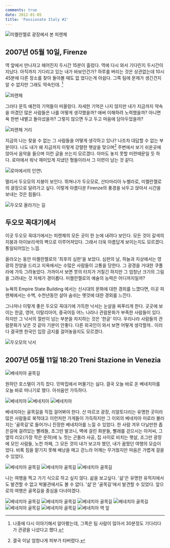 ```yaml
---
comments: true
date: 2012-01-05
title: 'Passionate Italy #2'
---
```


![미켈란젤로 광장에서 본 피렌체](../../media/page/travel/europe/europe-072.jpg)

2007년 05월 10일, Firenze
-------------------------

역 앞에서 만나자고 헤어진지 두시간 15분이 흘렀다. 역에 다시 와서 기다린지
두시간이 지났다. 아직까지 기다리고 있는 내가 바보인건가? 하루를 버리는 것은
상관없는데 10시 45분에 다른 장소를 찾아 돌아볼 때도 없 었다는게 아쉽다. 그쪽
팀에 문제가 생긴건지 알 수 없지만 그래도 약속인데. [^1] 

[^1]: 나중에 다시 이야기해서 알아봤는데, 그쪽은 팀 사람이 많아서 30분정도
      기다리다가 관광을 나섰다고 했다.

![피렌체](../../media/page/travel/europe/europe-068.jpg)

그러다 문득 예전의 기억들이 떠올랐다. 자세한 기억은 나지 않지만 내가 지금까지
약속을 어겼던 많은 사람들은 나를 어떻게 생각했을까? 애써 이해하려 노력했을까?
아니면 욕 한번 내뱉고 돌아섰을까? 그렇지 않으면 두고 두고 마음에 담아두었을까?

![피렌체 거리](../../media/page/travel/europe/europe-069.jpg)

지금의 나는 찾을 수 없는 그 사람들을 어떻게 생각하고 있나? 나조차 대답할 수
없는 부분이다. 나도 내가 왜 지금까지 이렇게 강렬한 햇살을 맞으며[^2] 주변에서
보기 쉬운곳에 앉아서 음악을 들으며 이런 글을 쓰는지 모르겠다. 아마도 놓지 못할
미련때문일 듯 하다. 로마에서 워낙 재미있게 지냈던 형들이라서 그 미련이 남는 것
같다.

[^2]: 결국 이날 엄청나게 피부가 타버렸다.

![로마에서의 인연](../../media/page/travel/europe/europe-048.jpg)\

멀리서 두오모의 지붕이 보인다. 뛰쳐나가 두오모로, 산타마리아 누벨라로,
미켈란젤로의 광장으로 달려가고 싶다. 이렇게 아름다운 Firenze의 풍경을 놔두고
앉아서 시간을 보내는 것은 힘들다.


![두오모 올라가는 길](../../media/page/travel/europe/europe-065.jpg)

두오모 꼭대기에서
-----------------

이곳 두오모 꼭대기에서는 피렌체의 모든 곳이 한 눈에 내려다 보인다. 모든 것이
갈색의 지붕과 아이보리색의 벽으로 이루어져있다. 그래서 더욱 아름답게
보이는지도 모르겠다. 통일되어있는 느낌.

올라오는 동안 미켈란젤로의 '최후의 심판'을 보았다. 심판의 날, 하늘과
지상에서는 영광의 찬양을 드리고 지옥에서는 수많은 사람들이 고통을 당한다. 그
광경을 거대한 쿠폴라에 가득 그려놓았다.  가까이서 보면 붓의 터치가 거칠긴
하지만 그 엄청난 크기의 그림을 그려내는 것 자체가 경이롭다. 미켈란젤로의
예술의 능력은 어디까지일까?

뉴욕의 Empire State Building 에서는 신시대의 문화에 대한 경외를 느꼈다면, 이곳
피렌체에서는 수백, 수천년동안 살아 숨쉬는 옛것에 대한 경외를 느낀다. 

그나저나 이렇게 좋은 두오모 꼭대기에 가득한 낙서는 눈살을 찌푸리게 한다.
곳곳에 보이는 한글, 영어, 이탈리아어, 중국어등 어느 나라나 관람문화가 부족한
사람들이 있다. 하지만 그 낙서의 절반이 넘는 부분을 차지하는 것은 '한글' 이다.
우리나라 사람들의 관람문화가 낮은 것 같아 기분이 안좋다. 다른 외국인이 와서
보면 어떻게 생각할까.. 이러다 결국엔 한국인 입장 금지를 걸어놓을지도 모르겠다.

![두오모의 낙서](../../media/page/travel/europe/europe-067.jpg)

2007년 05월 11일 18:20 Treni Stazione in Venezia
------------------------------------------------

![베네치아 골목길](../../media/page/travel/europe/europe-086.jpg)

원하던 호스텔이 가득 찼다. 민박집에서 머물기는 싫다. 결국 오늘 바로 온
베네치아를 오늘 바로 떠나기로 했다. 아쉬움만 가득하다.

![베네치아](../../media/page/travel/europe/europe-076.jpg)
![베네치아](../../media/page/travel/europe/europe-077.jpg)
![베네치아](../../media/page/travel/europe/europe-078.jpg)

베네치아는 골목길을 직접 걸어봐야 한다. 산 마르코 광장, 리알토다리는 유명한
곳이라 많은 사람들로 북적대고 이런저런 가게들이 가득하지만 그 이외의 베네치아
미로라 불러지는 '골목길'로 들어가니 진정한 베네치아를 느낄 수 있었다. 한 사람
겨우 다닐만한 좁은길에 걸려있는 빨레들, 조그만 발코니, 벽에 걸린 화분들,
빨래를 걷으시는 아저씨, 그 옆의 리오(가장 작은 운하)에 노 젓는 곤돌라 사공, 집
사이로 비치는 햇살, 조그만 광장에 모인 사람들, 노천 까페, 그 모든 것이 내가
보고자 했던, 내가 꿈꿨던 여행의 모습이었다. 비록 짐을 맡기지 못해 배낭을 메고
걷느라 어깨는 무거웠지만 마음은 가볍게 걸을 수 있었다. 

![베네치아 골목길](../../media/page/travel/europe/europe-081.jpg)
![베네치아 골목길](../../media/page/travel/europe/europe-082.jpg)
![베네치아 골목길](../../media/page/travel/europe/europe-089.jpg)

나는 여행을 찍고 가기 식으로 하고 싶지 않다. 삶을 보고싶다. '삶'은 유명한
유적지에서도 발견할 수 없고 박물관에서도 볼 수 없다. '삶'은 '골목길'에서
발견할 수 있었다. 앞으로의 여행은 골목길을 중심을 다녀야겠다.

![베네치아 골목길](../../media/page/travel/europe/europe-092.jpg)
![베네치아 골목길](../../media/page/travel/europe/europe-094.jpg)
![베네치아 골목길](../../media/page/travel/europe/europe-095.jpg)
![베네치아 골목길](../../media/page/travel/europe/europe-097.jpg)
![베네치아 골목길](../../media/page/travel/europe/europe-098.jpg)
![베네치아 골목길](../../media/page/travel/europe/europe-099.jpg)
![베네치아 역 앞](../../media/page/travel/europe/europe-101.jpg)